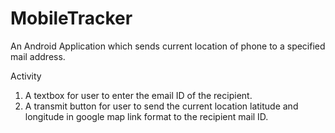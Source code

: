 # MobileTracker
An Android Application which sends current location of phone to a specified mail address.

Activity 

1) A textbox for user to enter the email ID of the recipient.
2) A transmit button for user to send the current location latitude and longitude in google map link format to the recipient mail ID.
